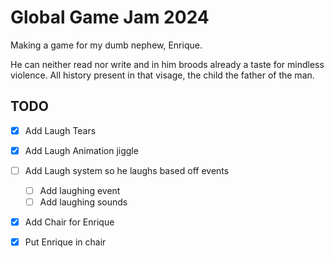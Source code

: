 # Global Game Jam 2024
Making a game for my dumb nephew, Enrique.

He can neither read nor write and in him broods already a taste for mindless violence. All history present in that visage, the child the father of the man.

## TODO
- [X] Add Laugh Tears
- [X] Add Laugh Animation jiggle
- [ ] Add Laugh system so he laughs based off events
	- [ ] Add laughing event
	- [ ] Add laughing sounds
- [X] Add Chair for Enrique
- [X] Put Enrique in chair

